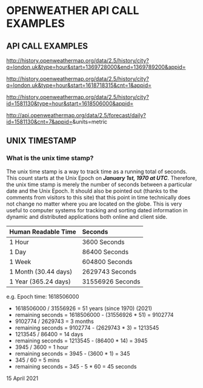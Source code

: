 # OPENWEATHER API CALL EXAMPLES

## API CALL EXAMPLES
http://history.openweathermap.org/data/2.5/history/city?q=london,uk&type=hour&start=1369728000&end=1369789200&appid=<replace your API key here>

http://history.openweathermap.org/data/2.5/history/city?q=london,uk&type=hour&start=1618718315&cnt=1&appid=<replace your API key here>

http://history.openweathermap.org/data/2.5/history/city?id=1581130&type=hour&start=1618506000&appid=<replace your API key here>

http://api.openweathermap.org/data/2.5/forecast/daily?id=1581130&cnt=7&appid=<replace your API key here>&units=metric

## UNIX TIMESTAMP

### What is the unix time stamp?

The unix time stamp is a way to track time as a running total of seconds. This count starts at the Unix Epoch on ***January 1st, 1970 at UTC***. Therefore, the unix time stamp is merely the number of seconds between a particular date and the Unix Epoch. It should also be pointed out (thanks to the comments from visitors to this site) that this point in time technically does not change no matter where you are located on the globe. This is very useful to computer systems for tracking and sorting dated information in dynamic and distributed applications both online and client side.

Human Readable Time   | Seconds
:-|:-
1 Hour  | 3600 Seconds
1 Day   | 86400 Seconds
1 Week  | 604800 Seconds
1 Month (30.44 days)    | 2629743 Seconds
1 Year (365.24 days)    | 31556926 Seconds

e.g.
Epoch time: 1618506000

- 1618506000 / 31556926 = 51 years (since 1970) (2021)
- remaining seconds = 1618506000 - (31556926 * 51) = 9102774
- 9102774 / 2629743 = 3 months
- remaining seconds = 9102774 - (2629743 * 3) = 1213545
- 1213545 / 86400 = 14 days
- remaining seconds = 1213545 - (86400 * 14) = 3945
- 3945 / 3600 = 1 hour
- remaining seconds = 3945 - (3600 * 1) = 345
- 345 / 60 = 5 mins
- remaining seconds = 345 - 5 * 60 = 45 seconds

15 April 2021
